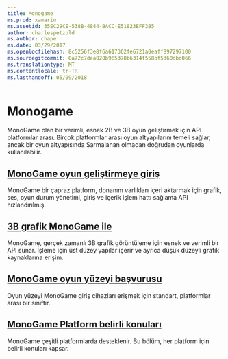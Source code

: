 ```yaml
---
title: Monogame
ms.prod: xamarin
ms.assetid: 35EC29CE-538B-4844-BACC-E51823EFF3B5
author: charlespetzold
ms.author: chape
ms.date: 03/29/2017
ms.openlocfilehash: 8c5256f3e8f6a617362fe6721a0eaff897297100
ms.sourcegitcommit: 0a72c7dea020b965378b6314f558bf5360dbd066
ms.translationtype: MT
ms.contentlocale: tr-TR
ms.lasthandoff: 05/09/2018
---
```

# <a name="monogame"></a>Monogame

MonoGame olan bir verimli, esnek 2B ve 3B oyun geliştirmek için API platformlar arası. Birçok platformlar arası oyun altyapılarını temeli sağlar, ancak bir oyun altyapısında Sarmalanan olmadan doğrudan oyunlarda kullanılabilir.

## <a name="introduction-to-game-development-with-monogamegraphics-gamesmonogameintroductionindexmd"></a>[MonoGame oyun geliştirmeye giriş](~/graphics-games/monogame/introduction/index.md)

MonoGame bir çapraz platform, donanım varlıkları içeri aktarmak için grafik, ses, oyun durum yönetimi, giriş ve içerik işlem hattı sağlama API hızlandırılmış.

## <a name="3d-graphics-with-monogamegraphics-gamesmonogame3dindexmd"></a>[3B grafik MonoGame ile](~/graphics-games/monogame/3d/index.md)

MonoGame, gerçek zamanlı 3B grafik görüntüleme için esnek ve verimli bir API sunar. İşleme için üst düzey yapılar içerir ve ayrıca düşük düzeyli grafik kaynaklarına erişim.

## <a name="monogame-gamepad-referencegraphics-gamesmonogameinputmd"></a>[MonoGame oyun yüzeyi başvurusu](~/graphics-games/monogame/input.md)

Oyun yüzeyi MonoGame giriş cihazları erişmek için standart, platformlar arası bir sınıftır.

## <a name="monogame-platform-specific-considerationsgraphics-gamesmonogameplatformsindexmd"></a>[MonoGame Platform belirli konuları](~/graphics-games/monogame/platforms/index.md)

MonoGame çeşitli platformlarda desteklenir. Bu bölüm, her platform için belirli konuları kapsar.
